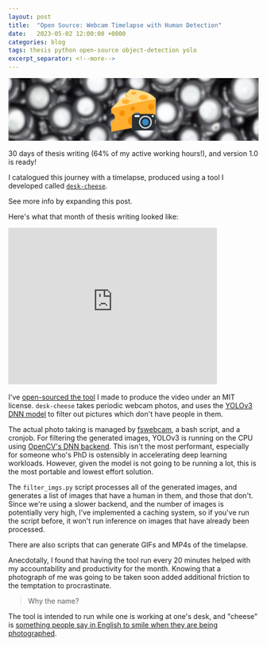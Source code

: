 ```yaml
---
layout: post
title:  "Open Source: Webcam Timelapse with Human Detection"
date:   2023-05-02 12:00:00 +0000
categories: blog
tags: thesis python open-source object-detection yolo
excerpt_separator: <!--more-->
---
```


<img src="/assets/pics/desk_cheese.png" width="1024">

30 days of thesis writing (64% of my active working hours!), and version 1.0 is ready!

I catalogued this journey with a timelapse, produced using a tool I developed called [`desk-cheese`](https://github.com/Wheest/desk-cheese).

See more info by expanding this post.

<!--more-->

Here's what that month of thesis writing looked like:

<iframe width="420" height="315" src="http://www.youtube.com/embed/RyBp20dV-Qo" frameborder="0" allowfullscreen="allowfullscreen">&nbsp;</iframe>

I've [open-sourced the tool](https://github.com/Wheest/desk-cheese) I made to produce the video under an MIT license.  `desk-cheese` takes periodic webcam photos, and uses the [YOLOv3 DNN model](https://arxiv.org/abs/1804.02767) to filter out pictures which don't have people in them.

The actual photo taking is managed by [fswebcam](https://www.sanslogic.co.uk/fswebcam/), a bash script, and a cronjob.  For filtering the generated images, YOLOv3 is running on the CPU using [OpenCV's DNN backend](https://opencv.org/).  This isn't the most performant, especially for someone who's PhD is ostensibly in accelerating deep learning workloads.  However, given the model is not going to be running a lot, this is the most portable and lowest effort solution.

The `filter_imgs.py` script processes all of the generated images, and generates a list of images that have a human in them, and those that don't.  Since we're using a slower backend, and the number of images is potentially very high, I've implemented a caching system, so if you've run the script before, it won't run inference on images that have already been processed.

There are also scripts that can generate GIFs and MP4s of the timelapse.

Anecdotally, I found that having the tool run every 20 minutes helped with my accountability and productivity for the month.  Knowing that a photograph of me was going to be taken soon added additional friction to the temptation to procrastinate.

> Why the name?

The tool is intended to run while one is working at one's desk, and "cheese" is [something people say in English to smile when they are being photographed](https://en.wikipedia.org/wiki/Say_cheese).
